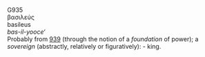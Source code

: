 <body>
  <p>G935<br>  βασιλεύς  <br> basileus  <br><i>bas-il-yooce‘ </i><br>Probably from <a href="g0939.htm">939</a> (through the notion of a <i>foundation</i> of power); a <i>sovereign</i> (abstractly, relatively or figuratively): - king.<br></p>
 </body>